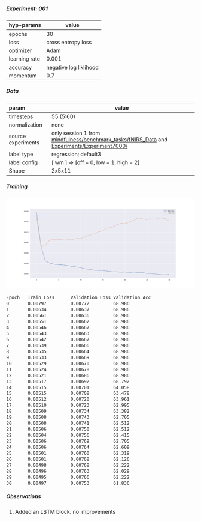 ##### Experiment: 001


| hyp-params    | value                    |
| :------------ | ------------------------ |
| epochs        | 30                      |
| loss          | cross entropy loss |
| optimizer     | Adam                   |
| learning rate | 0.001                    |
| accuracy      | negative log liklihood |
| momentum | 0.7 |

##### Data

| param              | value                                                        |
| :----------------- | ------------------------------------------------------------ |
| timesteps          | 55 (5:60)                                                          |
| normalization      | none                                                         |
| source experiments | only session 1 from [mindfulness/benchmark_tasks/fNIRS_Data](https://github.com/lmhirshf/mindfulness/tree/master/benchmark_tasks/data/fNIRS_Data) and [Experiments/Experiment7000/](https://github.com/lmhirshf/Experiments/Experiment7000/) |
| label type         | regression; default3                                         |
| label config       | [ wm ] => [off = 0, low = 1, high = 2]                       |
| Shape              | 2x5x11                                                         |

##### Training

![plot](newplot.png)

```
Epoch   Train Loss      Validation Loss Validation Acc
0       0.00797         0.00772         68.986
1       0.00634         0.00637         68.986
2       0.00561         0.00636         68.986
3       0.00551         0.00662         68.986
4       0.00546         0.00667         68.986
5       0.00543         0.00663         68.986
6       0.00542         0.00667         68.986
7       0.00539         0.00666         68.986
8       0.00535         0.00664         68.986
9       0.00533         0.00669         68.986
10      0.00529         0.00670         68.986
11      0.00524         0.00678         68.986
12      0.00521         0.00686         68.986
13      0.00517         0.00692         68.792
14      0.00515         0.00701         64.058
15      0.00515         0.00708         63.478
16      0.00512         0.00720         63.961
17      0.00510         0.00723         62.995
18      0.00509         0.00734         63.382
19      0.00508         0.00743         62.705
20      0.00508         0.00741         62.512
21      0.00506         0.00750         62.512
22      0.00504         0.00756         62.415
23      0.00506         0.00769         62.705
24      0.00506         0.00764         62.609
25      0.00501         0.00760         62.319
26      0.00501         0.00768         62.126
27      0.00498         0.00768         62.222
28      0.00496         0.00763         62.029
29      0.00495         0.00766         62.222
30      0.00497         0.00753         61.836
```

##### Observations

1. Added an LSTM block. no improvements

